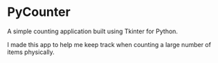 # PyCounter
A simple counting application built using Tkinter for Python.

I made this app to help me keep track when counting a large number of items physically.